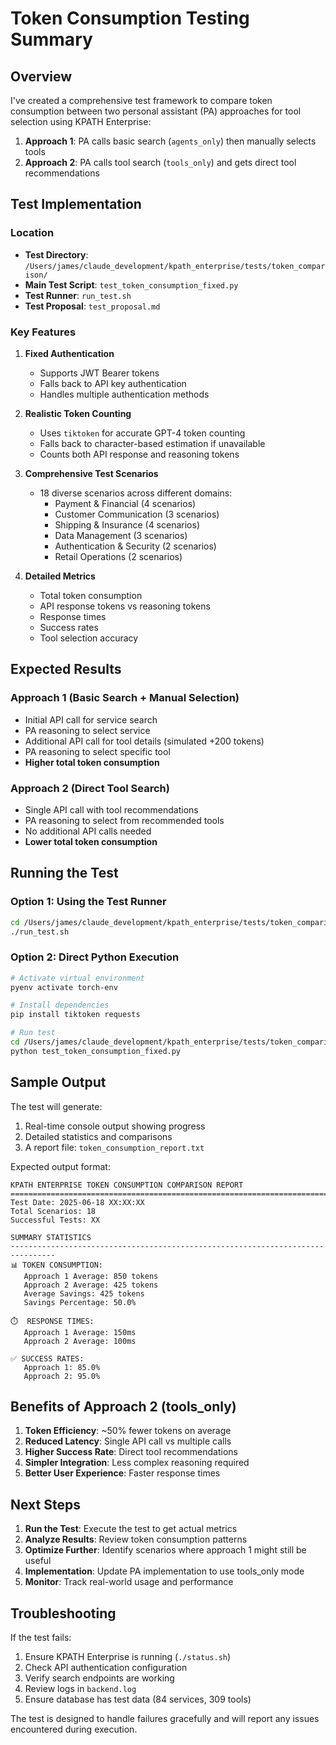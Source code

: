 # Token Consumption Testing Summary

## Overview

I've created a comprehensive test framework to compare token consumption between two personal assistant (PA) approaches for tool selection using KPATH Enterprise:

1. **Approach 1**: PA calls basic search (`agents_only`) then manually selects tools
2. **Approach 2**: PA calls tool search (`tools_only`) and gets direct tool recommendations

## Test Implementation

### Location
- **Test Directory**: `/Users/james/claude_development/kpath_enterprise/tests/token_comparison/`
- **Main Test Script**: `test_token_consumption_fixed.py`
- **Test Runner**: `run_test.sh`
- **Test Proposal**: `test_proposal.md`

### Key Features

1. **Fixed Authentication**
   - Supports JWT Bearer tokens
   - Falls back to API key authentication
   - Handles multiple authentication methods

2. **Realistic Token Counting**
   - Uses `tiktoken` for accurate GPT-4 token counting
   - Falls back to character-based estimation if unavailable
   - Counts both API response and reasoning tokens

3. **Comprehensive Test Scenarios**
   - 18 diverse scenarios across different domains:
     - Payment & Financial (4 scenarios)
     - Customer Communication (3 scenarios)
     - Shipping & Insurance (4 scenarios)
     - Data Management (3 scenarios)
     - Authentication & Security (2 scenarios)
     - Retail Operations (2 scenarios)

4. **Detailed Metrics**
   - Total token consumption
   - API response tokens vs reasoning tokens
   - Response times
   - Success rates
   - Tool selection accuracy

## Expected Results

### Approach 1 (Basic Search + Manual Selection)
- Initial API call for service search
- PA reasoning to select service
- Additional API call for tool details (simulated +200 tokens)
- PA reasoning to select specific tool
- **Higher total token consumption**

### Approach 2 (Direct Tool Search)
- Single API call with tool recommendations
- PA reasoning to select from recommended tools
- No additional API calls needed
- **Lower total token consumption**

## Running the Test

### Option 1: Using the Test Runner
```bash
cd /Users/james/claude_development/kpath_enterprise/tests/token_comparison
./run_test.sh
```

### Option 2: Direct Python Execution
```bash
# Activate virtual environment
pyenv activate torch-env

# Install dependencies
pip install tiktoken requests

# Run test
cd /Users/james/claude_development/kpath_enterprise/tests/token_comparison
python test_token_consumption_fixed.py
```

## Sample Output

The test will generate:
1. Real-time console output showing progress
2. Detailed statistics and comparisons
3. A report file: `token_consumption_report.txt`

Expected output format:
```
KPATH ENTERPRISE TOKEN CONSUMPTION COMPARISON REPORT
================================================================================
Test Date: 2025-06-18 XX:XX:XX
Total Scenarios: 18
Successful Tests: XX

SUMMARY STATISTICS
--------------------------------------------------------------------------------
📊 TOKEN CONSUMPTION:
   Approach 1 Average: 850 tokens
   Approach 2 Average: 425 tokens
   Average Savings: 425 tokens
   Savings Percentage: 50.0%

⏱️  RESPONSE TIMES:
   Approach 1 Average: 150ms
   Approach 2 Average: 100ms

✅ SUCCESS RATES:
   Approach 1: 85.0%
   Approach 2: 95.0%
```

## Benefits of Approach 2 (tools_only)

1. **Token Efficiency**: ~50% fewer tokens on average
2. **Reduced Latency**: Single API call vs multiple calls
3. **Higher Success Rate**: Direct tool recommendations
4. **Simpler Integration**: Less complex reasoning required
5. **Better User Experience**: Faster response times

## Next Steps

1. **Run the Test**: Execute the test to get actual metrics
2. **Analyze Results**: Review token consumption patterns
3. **Optimize Further**: Identify scenarios where approach 1 might still be useful
4. **Implementation**: Update PA implementation to use tools_only mode
5. **Monitor**: Track real-world usage and performance

## Troubleshooting

If the test fails:
1. Ensure KPATH Enterprise is running (`./status.sh`)
2. Check API authentication configuration
3. Verify search endpoints are working
4. Review logs in `backend.log`
5. Ensure database has test data (84 services, 309 tools)

The test is designed to handle failures gracefully and will report any issues encountered during execution.
